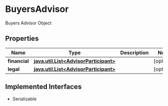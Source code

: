 

# BuyersAdvisor

Buyers Advisor Object

## Properties

Name | Type | Description | Notes
------------ | ------------- | ------------- | -------------
**financial** | [**java.util.List&lt;AdvisorParticipant&gt;**](AdvisorParticipant.md) |  |  [optional]
**legal** | [**java.util.List&lt;AdvisorParticipant&gt;**](AdvisorParticipant.md) |  |  [optional]


## Implemented Interfaces

* Serializable


